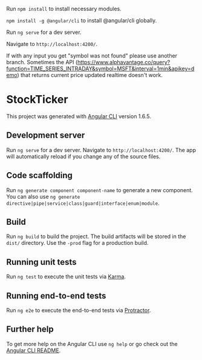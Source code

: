 Run `npm install` to install necessary modules.

`npm install -g @angular/cli` to install @angular/cli globally.

Run `ng serve` for a dev server. 

Navigate to `http://localhost:4200/`.

If with any input you get "symbol was not found" please use another branch. Sometimes the API (https://www.alphavantage.co/query?function=TIME_SERIES_INTRADAY&symbol=MSFT&interval=1min&apikey=demo) that returns current price updated realtime doesn't work.











# StockTicker

This project was generated with [Angular CLI](https://github.com/angular/angular-cli) version 1.6.5.

## Development server

Run `ng serve` for a dev server. Navigate to `http://localhost:4200/`. The app will automatically reload if you change any of the source files.

## Code scaffolding

Run `ng generate component component-name` to generate a new component. You can also use `ng generate directive|pipe|service|class|guard|interface|enum|module`.

## Build

Run `ng build` to build the project. The build artifacts will be stored in the `dist/` directory. Use the `-prod` flag for a production build.

## Running unit tests

Run `ng test` to execute the unit tests via [Karma](https://karma-runner.github.io).

## Running end-to-end tests

Run `ng e2e` to execute the end-to-end tests via [Protractor](http://www.protractortest.org/).

## Further help

To get more help on the Angular CLI use `ng help` or go check out the [Angular CLI README](https://github.com/angular/angular-cli/blob/master/README.md).
